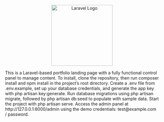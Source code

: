 <p align="center"><a href="https://laravel.com" target="_blank"><img src="https://raw.githubusercontent.com/laravel/art/master/logo-lockup/5%20SVG/2%20CMYK/1%20Full%20Color/laravel-logolockup-cmyk-red.svg" width="200" alt="Laravel Logo"></a></p>
This is a Laravel-based portfolio landing page with a fully functional control panel to manage content. To install, clone the repository, then run composer install and npm install in the project’s root directory. Create a .env file from .env.example, set up your database credentials, and generate the app key with php artisan key:generate. Run database migrations using php artisan migrate, followed by php artisan db:seed to populate with sample data. Start the project with php artisan serve. Access the admin panel at http://127.0.0.1:8000/admin using the demo credentials: test@example.com / password.

